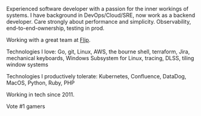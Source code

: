 Experienced software developer with a passion for the inner workings of systems. I have background in DevOps/Cloud/SRE, now work as a backend developer. Care strongly about performance and simplicity. Observability, end-to-end-ownership, testing in prod.

Working with a great team at [Flip](https://github.com/flipgroup).

Technologies I love: Go, git, Linux, AWS, the bourne shell, terraform, Jira, mechanical keyboards, Windows Subsystem for Linux, tracing, DLSS, tiling window systems

Technologies I productively tolerate: Kubernetes, Confluence, DataDog, MacOS, Python, Ruby, PHP

Working in tech since 2011.

Vote #1 gamers
